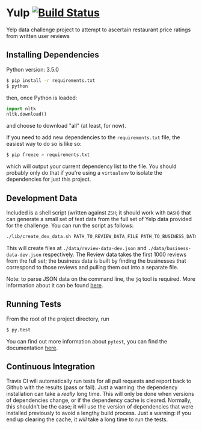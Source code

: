 # Yulp [![Build Status](https://travis-ci.org/EthanWelsh/Yulp.svg?branch=master)](https://travis-ci.org/EthanWelsh/Yulp)
Yelp data challenge project to attempt to ascertain restaurant price ratings from written user reviews

## Installing Dependencies

Python version: 3.5.0

```bash
$ pip install -r requirements.txt
$ python
```

then, once Python is loaded:

```python
import nltk
nltk.download()
```

and choose to download "all" (at least, for now).

If you need to add new dependencies to the `requirements.txt` file, the easiest way to do so is like so:

```bash
$ pip freeze > requirements.txt
```

which will output your current dependency list to the file.  You should probably only do that if you're using a `virtualenv` to isolate the dependencies for just this project.

## Development Data

Included is a shell script (written against `ZSH`; it should work with `BASH`) that can generate a small set of test data from the full set of Yelp data provided for the challenge.  You can run the script as follows:

```bash
./lib/create_dev_data.sh PATH_TO_REVIEW_DATA_FILE PATH_TO_BUSINESS_DATA_FILE
```

This will create files at `./data/review-data-dev.json` and `./data/business-data-dev.json` respectively.  The Review data takes the first 1000 reviews from the full set; the business data is built by finding the businesses that correspond to those reviews and pulling them out into a separate file.

Note: to parse JSON data on the command line, the `jq` tool is required.  More information about it can be found [here](https://stedolan.github.io/jq/).

## Running Tests

From the root of the project directory, run

```bash
$ py.test
```

You can find out more information about `pytest`, you can find the documentation [here](http://pytest.org/latest/contents.html).

## Continuous Integration

Travis CI will automatically run tests for all pull requests and report back to Github with the results (pass or fail).  Just a warning: the dependency installation can take a *really* long time.  This will only be done when versions of dependencies change, or if the dependency cache is cleared.  Normally, this shouldn't be the case; it will use the version of dependencies that were installed previously to avoid a lengthy build process.  Just a warning: if you end up clearing the cache, it _will_ take a long time to run the tests.
